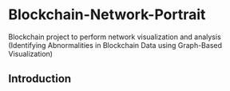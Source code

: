 # Blockchain-Network-Portrait
Blockchain project to perform network visualization and analysis
(Identifying Abnormalities in Blockchain Data using Graph-Based Visualization)

## Introduction
